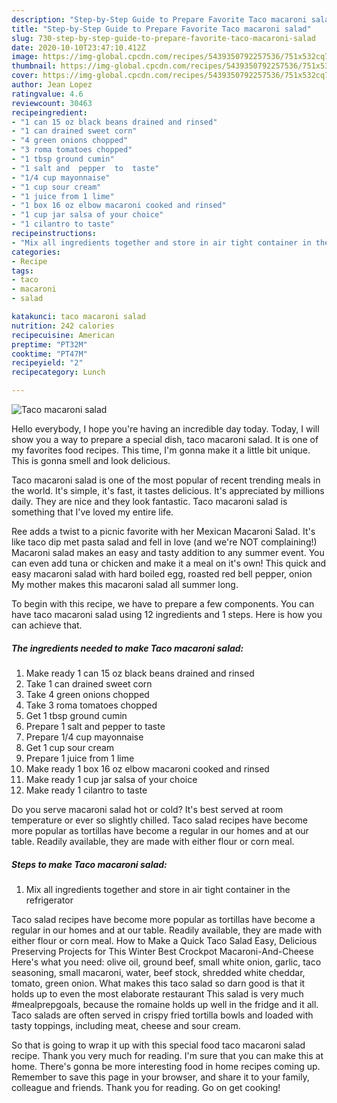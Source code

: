 ```yaml
---
description: "Step-by-Step Guide to Prepare Favorite Taco macaroni salad"
title: "Step-by-Step Guide to Prepare Favorite Taco macaroni salad"
slug: 730-step-by-step-guide-to-prepare-favorite-taco-macaroni-salad
date: 2020-10-10T23:47:10.412Z
image: https://img-global.cpcdn.com/recipes/5439350792257536/751x532cq70/taco-macaroni-salad-recipe-main-photo.jpg
thumbnail: https://img-global.cpcdn.com/recipes/5439350792257536/751x532cq70/taco-macaroni-salad-recipe-main-photo.jpg
cover: https://img-global.cpcdn.com/recipes/5439350792257536/751x532cq70/taco-macaroni-salad-recipe-main-photo.jpg
author: Jean Lopez
ratingvalue: 4.6
reviewcount: 30463
recipeingredient:
- "1 can 15 oz black beans drained and rinsed"
- "1 can drained sweet corn"
- "4 green onions chopped"
- "3 roma tomatoes chopped"
- "1 tbsp ground cumin"
- "1 salt and  pepper  to  taste"
- "1/4 cup mayonnaise"
- "1 cup sour cream"
- "1 juice from 1 lime"
- "1 box 16 oz elbow macaroni cooked and rinsed"
- "1 cup jar salsa of your choice"
- "1 cilantro to taste"
recipeinstructions:
- "Mix all ingredients together and store in air tight container in the refrigerator"
categories:
- Recipe
tags:
- taco
- macaroni
- salad

katakunci: taco macaroni salad 
nutrition: 242 calories
recipecuisine: American
preptime: "PT32M"
cooktime: "PT47M"
recipeyield: "2"
recipecategory: Lunch

---
```



![Taco macaroni salad](https://img-global.cpcdn.com/recipes/5439350792257536/751x532cq70/taco-macaroni-salad-recipe-main-photo.jpg)

Hello everybody, I hope you're having an incredible day today. Today, I will show you a way to prepare a special dish, taco macaroni salad. It is one of my favorites food recipes. This time, I'm gonna make it a little bit unique. This is gonna smell and look delicious.

Taco macaroni salad is one of the most popular of recent trending meals in the world. It's simple, it's fast, it tastes delicious. It's appreciated by millions daily. They are nice and they look fantastic. Taco macaroni salad is something that I've loved my entire life.

Ree adds a twist to a picnic favorite with her Mexican Macaroni Salad. It&#39;s like taco dip met pasta salad and fell in love (and we&#39;re NOT complaining!) Macaroni salad makes an easy and tasty addition to any summer event. You can even add tuna or chicken and make it a meal on it&#39;s own! This quick and easy macaroni salad with hard boiled egg, roasted red bell pepper, onion My mother makes this macaroni salad all summer long.


To begin with this recipe, we have to prepare a few components. You can have taco macaroni salad using 12 ingredients and 1 steps. Here is how you can achieve that.

<!--inarticleads1-->

##### The ingredients needed to make Taco macaroni salad:

1. Make ready 1 can 15 oz black beans drained and rinsed
1. Take 1 can drained sweet corn
1. Take 4 green onions chopped
1. Take 3 roma tomatoes chopped
1. Get 1 tbsp ground cumin
1. Prepare 1 salt and  pepper  to  taste
1. Prepare 1/4 cup mayonnaise
1. Get 1 cup sour cream
1. Prepare 1 juice from 1 lime
1. Make ready 1 box 16 oz elbow macaroni cooked and rinsed
1. Make ready 1 cup jar salsa of your choice
1. Make ready 1 cilantro to taste


Do you serve macaroni salad hot or cold? It&#39;s best served at room temperature or ever so slightly chilled. Taco salad recipes have become more popular as tortillas have become a regular in our homes and at our table. Readily available, they are made with either flour or corn meal. 

<!--inarticleads2-->

##### Steps to make Taco macaroni salad:

1. Mix all ingredients together and store in air tight container in the refrigerator


Taco salad recipes have become more popular as tortillas have become a regular in our homes and at our table. Readily available, they are made with either flour or corn meal. How to Make a Quick Taco Salad Easy, Delicious Preserving Projects for This Winter Best Crockpot Macaroni-And-Cheese Here&#39;s what you need: olive oil, ground beef, small white onion, garlic, taco seasoning, small macaroni, water, beef stock, shredded white cheddar, tomato, green onion. What makes this taco salad so darn good is that it holds up to even the most elaborate restaurant This salad is very much #mealprepgoals, because the romaine holds up well in the fridge and it all. Taco salads are often served in crispy fried tortilla bowls and loaded with tasty toppings, including meat, cheese and sour cream. 

So that is going to wrap it up with this special food taco macaroni salad recipe. Thank you very much for reading. I'm sure that you can make this at home. There's gonna be more interesting food in home recipes coming up. Remember to save this page in your browser, and share it to your family, colleague and friends. Thank you for reading. Go on get cooking!
